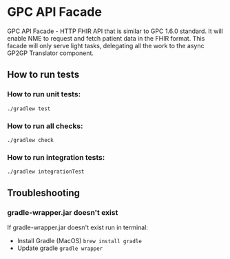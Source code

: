 # GPC API Facade

GPC API Facade - HTTP FHIR API that is similar to GPC 1.6.0 standard.
It will enable NME to request and fetch patient data in the FHIR format.
This facade will only serve light tasks, delegating all the work to the async GP2GP Translator component.

## How to run tests

### How to run unit tests:

```shell script
./gradlew test
```

### How to run all checks:

```shell script
./gradlew check
```

### How to run integration tests:

```shell script
./gradlew integrationTest
```

## Troubleshooting

### gradle-wrapper.jar doesn't exist

If gradle-wrapper.jar doesn't exist run in terminal:
* Install Gradle (MacOS) `brew install gradle`
* Update gradle `gradle wrapper`
